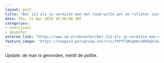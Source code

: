 ```yaml
---
layout: post
title: "Bel 112 als je vermiste man met rood-witte pet en rollator ziet in Deventer"
date: Thu, 11 Apr 2019 10:50:00 GMT
categories: 
- overijssel 
- deventer 
externe_link: "https://www.ad.nl/deventer/bel-112-als-je-vermiste-man-met-rood-witte-pet-en-rollator-ziet-in-deventer~a06e9147/"
feature_image: "https://images3.persgroep.net/rcs/fhPYT2N1qUUnJH69qhlGgIyFZxE/diocontent/126523461/_fitwidth/400/?appId=21791a8992982cd8da851550a453bd7f&quality=0.7"
---
```


Update: de man is gevonden, meldt de politie.
